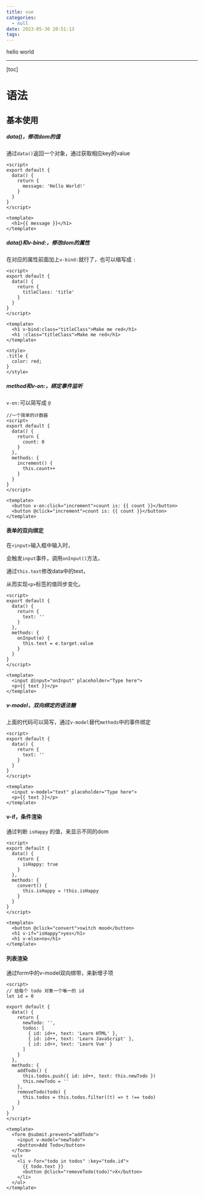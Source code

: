 ```yaml
---
title: vue
categories:
  - null
date: 2023-05-30 20:51:13
tags:
---
```


hello world

---

[toc]

# 语法

## 基本使用

##### data()，修改dom的值

通过`data()`返回一个对象，通过获取相应key的value

```vue
<script>
export default {
  data() {
    return {
      message: 'Hello World!'
    }
  }
}
</script>

<template>
  <h1>{{ message }}</h1>
</template>
```

##### data()和v-bind:，修改dom的属性

在对应的属性前面加上`v-bind:`就行了，也可以缩写成 `:`

```vue
<script>
export default {
  data() {
    return {
      titleClass: 'title'
    }
  }
}
</script>

<template>
  <h1 v-bind:class="titleClass">Make me red</h1>
  <h1 :class="titleClass">Make me red</h1>
</template>

<style>
.title {
  color: red;
}
</style>
```

##### method和v-on:，绑定事件监听

`v-on:`可以简写成 `@`

```vue
//一个简单的计数器
<script>
export default {
  data() {
    return {
      count: 0
    }
  },
  methods: {
    increment() {
      this.count++
    }
  }
}
</script>

<template>
  <button v-on:click="increment">count is: {{ count }}</button>
  <button @click="increment">count is: {{ count }}</button>
</template>
```

#### 表单的双向绑定

在`<input>`输入框中输入时，

会触发`input`事件，调用`onInput()`方法，

通过`this.text`修改data中的text，

从而实现`<p>`标签的值同步变化。

```vue
<script>
export default {
  data() {
    return {
      text: ''
    }
  },
  methods: {
    onInput(e) {
      this.text = e.target.value
    }
  }
}
</script>

<template>
  <input @input="onInput" placeholder="Type here">
  <p>{{ text }}</p>
</template>
```

##### v-model，双向绑定的语法糖

上面的代码可以简写，通过`v-model`替代`methods`中的事件绑定

```vue
<script>
export default {
  data() {
    return {
      text: ''
    }
  }
}
</script>

<template>
  <input v-model="text" placeholder="Type here">
  <p>{{ text }}</p>
</template>
```

#### v-if，条件渲染

通过判断 `isHappy` 的值，来显示不同的dom

```vue
<script>
export default {
  data() {
    return {
      isHappy: true
    }
  },
  methods: {
    convert() {
      this.isHappy = !this.isHappy
    }
  }
}
</script>

<template>
  <button @click="convert">switch mood</button>
  <h1 v-if="isHappy">yes</h1>
  <h1 v-else>no</h1> 
</template>
```

#### 列表渲染

通过form中的v-model双向绑带，来新增子项

```vue
<script>
// 给每个 todo 对象一个唯一的 id
let id = 0

export default {
  data() {
    return {
      newTodo: '',
      todos: [
        { id: id++, text: 'Learn HTML' },
        { id: id++, text: 'Learn JavaScript' },
        { id: id++, text: 'Learn Vue' }
      ]
    }
  },
  methods: {
    addTodo() {
      this.todos.push({ id: id++, text: this.newTodo })
      this.newTodo = ''
    },
    removeTodo(todo) {
      this.todos = this.todos.filter((t) => t !== todo)
    }
  }
}
</script>

<template>
  <form @submit.prevent="addTodo">
    <input v-model="newTodo">
    <button>Add Todo</button>    
  </form>
  <ul>
    <li v-for="todo in todos" :key="todo.id">
      {{ todo.text }}
      <button @click="removeTodo(todo)">X</button>
    </li>
  </ul>
</template>
```


